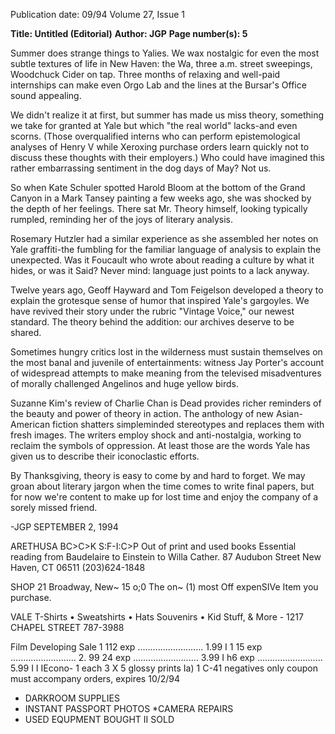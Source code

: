 Publication date: 09/94
Volume 27, Issue 1

**Title:  Untitled (Editorial)**
**Author: JGP**
**Page number(s): 5**

Summer does strange things to Yalies. We wax nostalgic for even the most subtle textures of 
life in New Haven: the Wa, three a.m. street sweepings, Woodchuck Cider on tap. Three 
months of relaxing and well-paid internships can make even Orgo Lab and the lines at the 
Bursar's Office sound appealing. 

We didn't realize it at first, but summer has made us miss theory, something we take for granted 
at Yale but which "the real world" lacks-and even scorns. (Those overqualified interns who can 
perform epistemological analyses of Henry V while Xeroxing purchase orders learn quickly not to 
discuss these thoughts with their employers.) Who could have imagined this rather embarrassing 
sentiment in the dog days of May? Not us. 

So when Kate Schuler spotted Harold Bloom at the bottom of 
the Grand Canyon in a Mark Tansey painting a few weeks ago, she 
was shocked by the depth of her feelings. There sat Mr. Theory 
himself, looking typically rumpled, reminding her of the joys of 
literary analysis. 

Rosemary Hutzler had a similar experience as she assembled her 
notes on Yale graffiti-the fumbling for the familiar language of 
analysis to explain the unexpected. Was it Foucault who wrote about 
reading a culture by what it hides, or was it Said? Never mind: 
language just points to a lack anyway. 

Twelve years ago, Geoff Hayward and Tom Feigelson developed a 
theory to explain the grotesque sense of humor that inspired Yale's gargoyles. We have revived their 
story under the rubric "Vintage Voice," our newest standard. The theory behind the addition: our 
archives deserve to be shared. 

Sometimes hungry critics lost in the wilderness must sustain themselves on the most banal and 
juvenile of entertainments: witness Jay Porter's account of widespread attempts to make meaning 
from the televised misadventures of morally challenged Angelinos and huge yellow birds. 

Suzanne Kim's review of Charlie Chan is Dead provides richer reminders of the beauty and 
power of theory in action. The anthology of new Asian-American fiction shatters simpleminded 
stereotypes and replaces them with fresh images. The writers employ shock and anti-nostalgia, 
working to reclaim the symbols of oppression. At least those are the words Yale has given us to 
describe their iconoclastic efforts. 

By Thanksgiving, theory is easy to come by and hard to forget. We may groan about literary 
jargon when the time comes to write final papers, but for now we're content to make up for lost 
time and enjoy the company of a sorely missed friend. 

-JGP 
SEPTEMBER 2, 1994 


ARETHUSA 
BC>C>K S:F-I:C>P 
Out of print and used books 
Essential reading from 
Baudelaire to Einstein to 
Willa Cather. 
87 Audubon Street 
New Haven, CT 06511 
(203)624-1848 


SHOP 
21 Broadway, New~ 
15 
o;0 
The on~ (1) most 
Off 
expenSIVe Item 
you purchase. 


VALE
T-Shirts • Sweatshirts • Hats 
Souvenirs • Kid Stuff, & More -
1217 CHAPEL STREET 
787-3988 


Film Developing Sale 1 
112 exp .......................... 1.99 I 
1
15 exp .......................... 2. 99 
24 exp .......................... 3.99 I 
h6 exp .......................... 5.99 I 
I
IEcono- 1 each 3 X 5 glossy prints Ia) 1
C-41 negatives only 
coupon must accompany orders, expires 10/2/94 


* DARKROOM SUPPLIES 
* INSTANT PASSPORT 
PHOTOS 
*CAMERA REPAIRS 
* USED EQUPMENT 
BOUGHT II SOLD